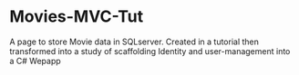 # Movies-MVC-Tut
A page to store Movie data in SQLserver. 
Created in a tutorial then transformed into a study of scaffolding Identity and user-management into a C# Wepapp
